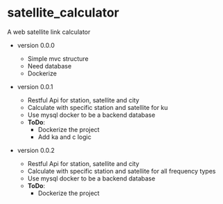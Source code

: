 # satellite_calculator
A web satellite link calculator

- version 0.0.0
    - Simple mvc structure
    - Need database
    - Dockerize

- version 0.0.1
    - Restful Api for station, satellite and city
    - Calculate with specific station and satellite for ku
    - Use mysql docker to be a backend database
    - **ToDo**: 
        - Dockerize the project  
        - Add ka and c logic

- version 0.0.2
    - Restful Api for station, satellite and city
    - Calculate with specific station and satellite for all frequency types
    - Use mysql docker to be a backend database
    - **ToDo**: 
        - Dockerize the project  